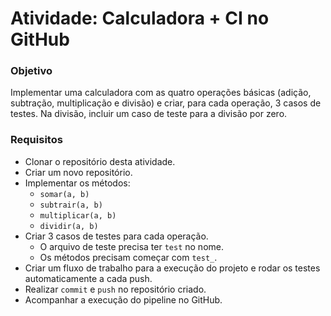 # Atividade: Calculadora + CI no GitHub

### Objetivo
Implementar uma calculadora com as quatro operações básicas (adição, subtração, multiplicação e divisão) e criar, para cada operação, 3 casos de testes.
Na divisão, incluir um caso de teste para a divisão por zero.

### Requisitos
- Clonar o repositório desta atividade.
- Criar um novo repositório.
- Implementar os métodos:
    - `somar(a, b)`
    - `subtrair(a, b)`
    - `multiplicar(a, b)`
    - `dividir(a, b)`
- Criar 3 casos de testes para cada operação.
    - O arquivo de teste precisa ter `test` no nome.
    - Os métodos precisam começar com `test_`.
- Criar um fluxo de trabalho para a execução do projeto e rodar os testes automaticamente a cada push.
- Realizar `commit` e `push` no repositório criado.
- Acompanhar a execução do pipeline no GitHub.
